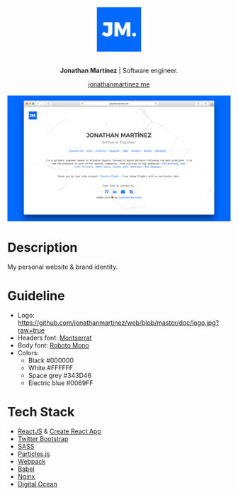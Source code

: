 <div align="center">
    <img src="https://github.com/jonathanmartinez/web/blob/master/doc/logo.jpg?raw=true" height="100" alt="Logo">
    <br><br>
    <p><strong>Jonathan Martínez</strong> | Software engineer.</p>
    <a href="http://www.jonathanmartinez.me">jonathanmartinez.me</a>
    <br><br>
    <img src="https://github.com/jonathanmartinez/web/blob/master/doc/demo.jpg?raw=true" alt="Demo">
</div>

# Description

My personal website & brand identity.

# Guideline

* Logo: https://github.com/jonathanmartinez/web/blob/master/doc/logo.jpg?raw=true
* Headers font: [Montserrat](https://fonts.google.com/specimen/Montserrat)
* Body font: [Roboto Mono](https://fonts.google.com/specimen/Roboto+Mono)
* Colors:
  * Black #000000
  * White #FFFFFF
  * Space grey #343D46
  * Electric blue #0069FF

# Tech Stack

* [ReactJS](https://facebook.github.io/react/) & [Create React App](https://github.com/facebookincubator/create-react-app)
* [Twitter Bootstrap](http://getbootstrap.com/)
* [SASS](http://sass-lang.com/)
* [Particles.js](http://vincentgarreau.com/particles.js/)
* [Webpack](https://webpack.github.io/)
* [Babel](https://babeljs.io/)
* [Nginx](https://www.nginx.com/)
* [Digital Ocean](https://www.digitalocean.com/)